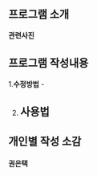 ## 프로그램 소개
**관련사진**

## 프로그램 작성내용


1.**수정방법**
    -
   
2. **사용법**
    -
   
## 개인별 작성 소감

#### 권은택
